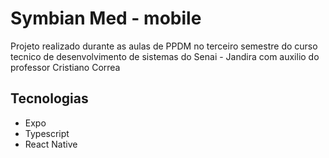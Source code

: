 # Symbian Med - mobile

Projeto realizado durante as aulas de PPDM no terceiro semestre do curso 
tecnico de desenvolvimento de sistemas do Senai - Jandira com auxilio do professor Cristiano Correa

## Tecnologias
- Expo
- Typescript
- React Native
